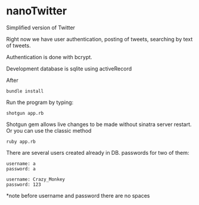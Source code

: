 # nanoTwitter


Simplified version of Twitter

Right now we have user authentication, posting of tweets, searching by text of tweets. 

Authentication is done with bcrypt.

Development database is sqlite using activeRecord

After
 
	bundle install 

Run the program by typing:

	shotgun app.rb 

Shotgun gem allows live changes to be made without sinatra server restart.
Or you can use the classic method 

	ruby app.rb	

There are several users created already in DB. 
passwords for two of them:

	username: a
	password: a

	username: Crazy_Monkey
	password: 123

*note before username and password there are no spaces